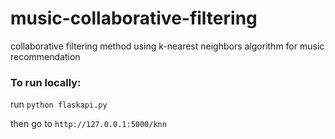 # music-collaborative-filtering
collaborative filtering method using k-nearest neighbors algorithm for music recommendation

### To run locally: 
run
```python flaskapi.py```

then go to
```http://127.0.0.1:5000/knn```
